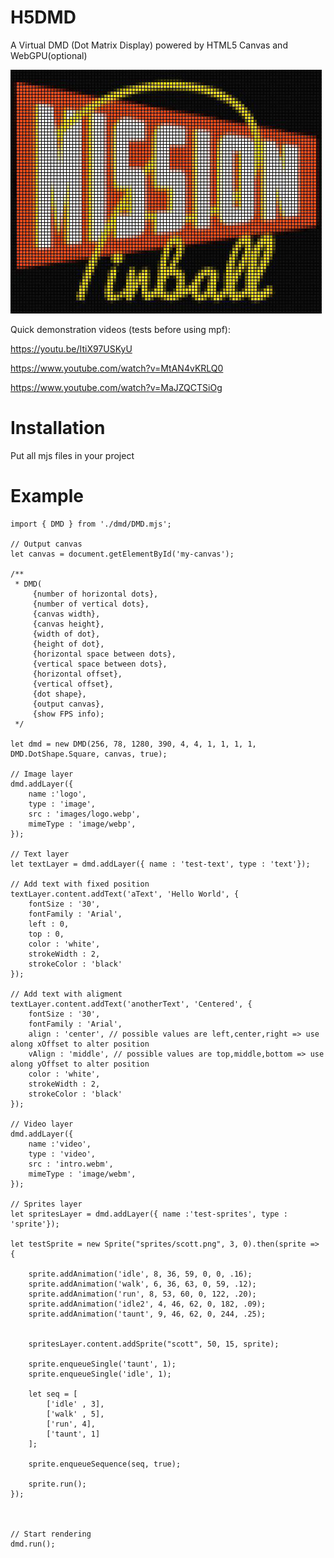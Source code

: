 # H5DMD
A Virtual DMD (Dot Matrix Display) powered by HTML5 Canvas and WebGPU(optional)

![256x78 DMD on a 1280x390 display](/dmd-256x78-mp-logo.jpg?raw=true "1 dot = 4x4 pixels")

Quick demonstration videos (tests before using mpf):

https://youtu.be/ItiX97USKyU

https://www.youtube.com/watch?v=MtAN4vKRLQ0

https://www.youtube.com/watch?v=MaJZQCTSiOg


# Installation
Put all mjs files in your project


# Example

```
import { DMD } from './dmd/DMD.mjs';

// Output canvas
let canvas = document.getElementById('my-canvas');

/**
 * DMD(
     {number of horizontal dots},
     {number of vertical dots},
     {canvas width},
     {canvas height},
     {width of dot},
     {height of dot},
     {horizontal space between dots},
     {vertical space between dots},
     {horizontal offset},
     {vertical offset},
     {dot shape},
     {output canvas},
     {show FPS info);
 */

let dmd = new DMD(256, 78, 1280, 390, 4, 4, 1, 1, 1, 1, DMD.DotShape.Square, canvas, true);

// Image layer
dmd.addLayer({
    name :'logo',
    type : 'image',
    src : 'images/logo.webp',
    mimeType : 'image/webp',
});

// Text layer
let textLayer = dmd.addLayer({ name : 'test-text', type : 'text'});

// Add text with fixed position
textLayer.content.addText('aText', 'Hello World', {
    fontSize : '30',
    fontFamily : 'Arial',
    left : 0,
    top : 0,
    color : 'white',
    strokeWidth : 2,
    strokeColor : 'black'
});

// Add text with aligment
textLayer.content.addText('anotherText', 'Centered', {
    fontSize : '30',
    fontFamily : 'Arial',
    align : 'center', // possible values are left,center,right => use along xOffset to alter position
    vAlign : 'middle', // possible values are top,middle,bottom => use along yOffset to alter position
    color : 'white',
    strokeWidth : 2,
    strokeColor : 'black'
});

// Video layer
dmd.addLayer({
    name :'video',
    type : 'video',
    src : 'intro.webm',
    mimeType : 'image/webm',
});

// Sprites layer
let spritesLayer = dmd.addLayer({ name :'test-sprites', type : 'sprite'});

let testSprite = new Sprite("sprites/scott.png", 3, 0).then(sprite => {

    sprite.addAnimation('idle', 8, 36, 59, 0, 0, .16);
    sprite.addAnimation('walk', 6, 36, 63, 0, 59, .12);
    sprite.addAnimation('run', 8, 53, 60, 0, 122, .20);
    sprite.addAnimation('idle2', 4, 46, 62, 0, 182, .09);
    sprite.addAnimation('taunt', 9, 46, 62, 0, 244, .25);

    
    spritesLayer.content.addSprite("scott", 50, 15, sprite);

    sprite.enqueueSingle('taunt', 1);
    sprite.enqueueSingle('idle', 1);

    let seq = [
        ['idle' , 3],
        ['walk' , 5],
        ['run', 4],
        ['taunt', 1]
    ];

    sprite.enqueueSequence(seq, true);

    sprite.run();
});



// Start rendering
dmd.run();






```

